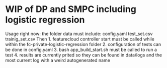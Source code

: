 # WIP of DP and SMPC including logistic regression
Usage right now:
the folder data must include:
    config.yaml
    test_set.csv
    trainig_set.csv
Then
    1. featurecloud controller start must be called while within the fc-private-logistic-regression folder
    2. configuration of tests can be done in config.yaml
    3. bash app_build_start.sh must be called to run a test
    4. results are currently prited so they can be found in data/logs and the most current log with a weird autogenerated name
